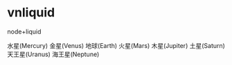 # vnliquid
node+liquid


水星(Mercury)
金星(Venus)
地球(Earth)
火星(Mars)
木星(Jupiter)
土星(Saturn)
天王星(Uranus)
海王星(Neptune)